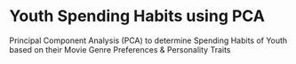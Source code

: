# Youth Spending Habits using PCA
 Principal Component Analysis (PCA) to determine Spending Habits of Youth based on their Movie Genre Preferences & Personality Traits  
